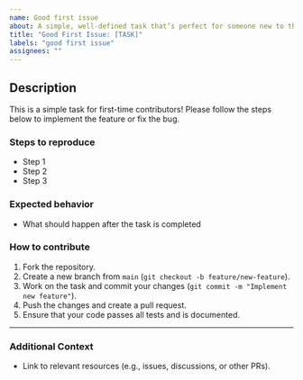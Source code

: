 ```yaml
---
name: Good first issue
about: A simple, well-defined task that’s perfect for someone new to the project.
title: "Good First Issue: [TASK]"
labels: "good first issue"
assignees: ""
---
```


## Description

This is a simple task for first-time contributors! Please follow the steps below to implement the feature or fix the bug.

### Steps to reproduce

- Step 1
- Step 2
- Step 3

### Expected behavior

- What should happen after the task is completed

### How to contribute

1. Fork the repository.
2. Create a new branch from `main` (`git checkout -b feature/new-feature`).
3. Work on the task and commit your changes (`git commit -m "Implement new feature"`).
4. Push the changes and create a pull request.
5. Ensure that your code passes all tests and is documented.

---

### Additional Context

- Link to relevant resources (e.g., issues, discussions, or other PRs).
